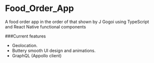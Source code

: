 # Food_Order_App
A food order app in the order of that shown by J Gogoi using TypeScript and React Native functional components

###Current features
- Geolocation.
- Buttery smooth UI design and animations.
- GraphQL (Appollo client)
